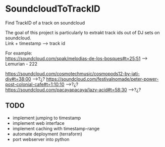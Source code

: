 # SoundcloudToTrackID
Find TrackID of a track on soundcloud

The goal of this project is particularly to extrakt track ids out of DJ sets on soundcloud.   
Link + timestamp --> track id

For example:   
https://soundcloud.com/spak/melodias-de-los-bosques#t=25:51 --> Lemurian - 222

https://soundcloud.com/cosmotechmusic/cosmopods12-by-jati-div#t=38:00          -->?¿?
https://soundcloud.com/festivalnomade/peter-power-post-colonial-cafe#t=1:10:10 -->?¿?
https://soundcloud.com/pacayapacaya/lazy-acid#t=58:30                          -->?¿?

## TODO
- implement jumping to timestamp
- implement web interface
- implement caching with timestamp-range
- automate deployment (terraform)
- port webserver into python
